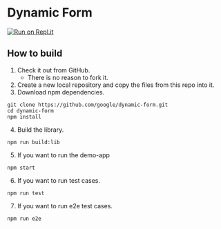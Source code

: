 # Dynamic Form
[![Run on Repl.it](https://repl.it/badge/github/hall500/angular-dynamic-form)](https://repl.it/github/hall500/angular-dynamic-form)

## How to build

1. Check it out from GitHub.
    * There is no reason to fork it.
2. Create a new local repository and copy the files from this repo into it.
3. Download npm dependencies.

``` shell
git clone https://github.com/google/dynamic-form.git
cd dynamic-form
npm install
```

4. Build the library.

``` shell
npm run build:lib
```

5. If you want to run the demo-app

``` shell
npm start
```

6. If you want to run test cases.

``` shell
npm run test
```

7. If you want to run e2e test cases.

``` shell
npm run e2e
```
